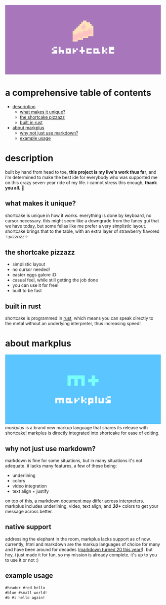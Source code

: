 ![shortcake banner](shortcake-banner.png)
# a comprehensive table of contents
- [description](#description)
  - [what makes it unique?](#what-makes-it-unique)
  - [the shortcake pizzazz](#the-shortcake-pizzazz)
  - [built in rust](#built-in-rust)
- [about markplus](#about-markplus)
  - [why not just use markdown?](#why-not-just-use-markdown?)
  - [example usage](#example-usage)
# description
built by hand from head to toe, **this project is my live's work thus far**, and i'm determined to make the best ide for everybody who was supported me on this crazy seven-year ride of my life. i cannot stress this enough, **thank you all. 💖**
## what makes it unique?
shortcake is unique in how it works. everything is done by keyboard, no cursor necessary. this might seem like a downgrade from the fancy gui that we have today, but some fellas like me prefer a very simplistic layout. shortcake brings that to the table, with an extra layer of strawberry flavored _✨pizzazz✨_
## the shortcake pizzazz
- simplistic layout
- no cursor needed!
- easter eggs galore :D
- casual feel, while still getting the job done
- you can use it for free!
- built to be fast
## built in rust
shortcake is programmed in [rust](https://www.rust-lang.org/), which means you can speak directly to the metal without an underlying interpreter, thus increasing speed!
# about markplus
![markplus banner](markplus-banner.png)
_markplus_ is a brand new markup language that shares its release with shortcake! markplus is directly integrated into shortcake for ease of editing.
## why not just use markdown?
markdown is fine for some situations, but in many situations it's not adequate. it lacks many features, a few of these being:
- underlining
- colors
- video integration
- text align + justify

on top of this, [a markdown document may differ across interpreters.](https://en.wikipedia.org/wiki/Markdown#:~:text=The%20initial%20description%20of%20Markdown,%20diverge%20from%20the%20original%20version.) markplus includes underlining, video, text align, and _**30+**_ colors to get your message across better.
## native support
addressing the elephant in the room, markplus lacks support as of now. currently, html and markdown are the markup languages of choice for many and have been around for decades ([markdown turned 20 this year!](https://en.wikipedia.org/wiki/Markdown#:~:text=in%202004)). but hey, i just made it for fun, so my mission is already complete. it's up to you to use it or not :)
## example usage
```markplus
#header #red hello
#blue #small world!
#b #i hello again!
```